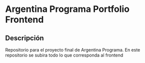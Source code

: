 # Argentina Programa Portfolio Frontend
## Descripción
Repositorio para el proyecto final de Argentina Programa. En este repositorio se subira todo lo que corresponda al frontend
